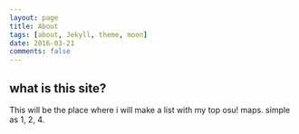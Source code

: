 ```yaml
---
layout: page
title: About
tags: [about, Jekyll, theme, moon]
date: 2016-03-21
comments: false
---
```


## what is this site?
This will be the place where i will make a list with my top osu! maps. 
simple as 1, 2, 4.
